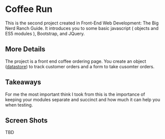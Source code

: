 # Coffee Run

This is the second project created in Front-End Web Development: The Big Nerd Ranch Guide. It introduces you to some basic javascript ( objects and ES5 modules ), Bootstrap, and JQuery. 

## More Details

The project is a front end coffee ordering page. You create an object ([datastore](scripts/datastore.js)) to track customer orders and a form to take cusomter orders.

## Takeaways

For me the most important think I took from this is the importance of keeping your modules separate and succinct and how much it can help you when testing.


## Screen Shots

TBD